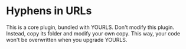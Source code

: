 Hyphens in URLs
===============
This is a core plugin, bundled with YOURLS.
Don't modify this plugin. Instead, copy its folder
and modify your own copy. This way, your code won't
be overwritten when you upgrade YOURLS.
